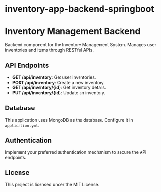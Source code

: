 # inventory-app-backend-springboot
# Inventory Management Backend

Backend component for the Inventory Management System. Manages user inventories and items through RESTful APIs.

## API Endpoints

- **GET /api/inventory**: Get user inventories.
- **POST /api/inventory**: Create a new inventory.
- **GET /api/inventory/{id}**: Get inventory details.
- **PUT /api/inventory/{id}**: Update an inventory.

## Database

This application uses MongoDB as the database. Configure it in `application.yml`.

## Authentication

Implement your preferred authentication mechanism to secure the API endpoints.

## License

This project is licensed under the MIT License.
